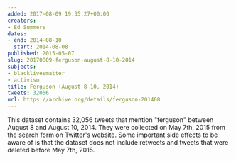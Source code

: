 ```yaml
---
added: 2017-08-09 19:35:27+00:00
creators:
- Ed Summers
dates:
- end: 2014-08-10
  start: 2014-08-08
published: 2015-05-07
slug: 20170809-ferguson-august-8-10-2014
subjects:
- blacklivesmatter
- activism
title: Ferguson (August 8-10, 2014)
tweets: 32056
url: https://archive.org/details/ferguson-201408
---
```


This dataset contains 32,056 tweets that mention "ferguson" between August 8 and August 10, 2014. They were collected on May 7th, 2015 from the search form on Twitter's website. Some important side effects to be aware of is that the dataset does not include retweets and tweets that were deleted before May 7th, 2015.
